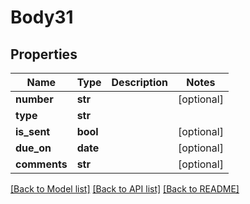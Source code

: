 # Body31

## Properties
Name | Type | Description | Notes
------------ | ------------- | ------------- | -------------
**number** | **str** |  | [optional] 
**type** | **str** |  | 
**is_sent** | **bool** |  | [optional] 
**due_on** | **date** |  | [optional] 
**comments** | **str** |  | [optional] 

[[Back to Model list]](../README.md#documentation-for-models) [[Back to API list]](../README.md#documentation-for-api-endpoints) [[Back to README]](../README.md)

